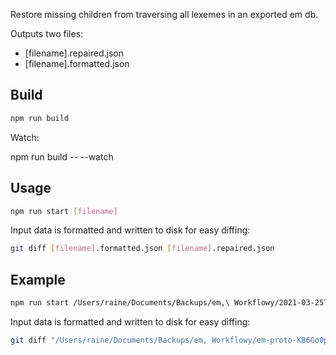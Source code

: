 Restore missing children from traversing all lexemes in an exported em db.

Outputs two files:

- [filename].repaired.json
- [filename].formatted.json

## Build

```sh
npm run build
```

Watch:

npm run build -- --watch

## Usage

```sh
npm run start [filename]
```

Input data is formatted and written to disk for easy diffing:

```sh
git diff [filename].formatted.json [filename].repaired.json
```

## Example

```sh
npm run start /Users/raine/Documents/Backups/em,\ Workflowy/2021-03-25T07_48_47Z_em-proto_data.json
```

Input data is formatted and written to disk for easy diffing:

```sh
git diff "/Users/raine/Documents/Backups/em, Workflowy/em-proto-KB6Go0pfKJeoBmOheF1wJwXowbP2-export - 06-04-21.formatted.json" "/Users/raine/Documents/Backups/em, Workflowy/em-proto-KB6Go0pfKJeoBmOheF1wJwXowbP2-export - 06-04-21.repaired.json"
```
